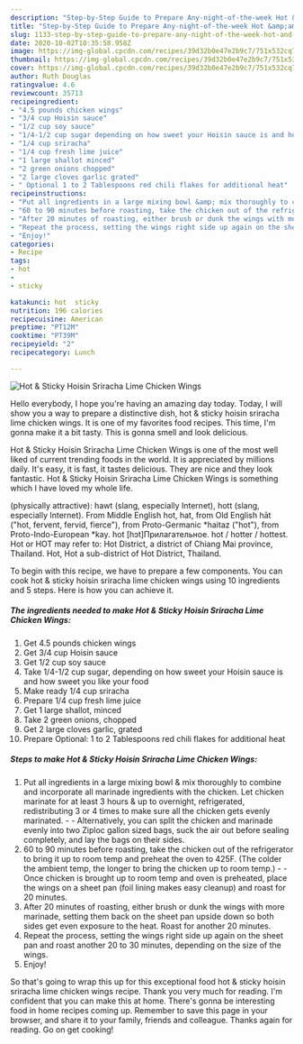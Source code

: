 ```yaml
---
description: "Step-by-Step Guide to Prepare Any-night-of-the-week Hot &amp;amp; Sticky Hoisin Sriracha Lime Chicken Wings"
title: "Step-by-Step Guide to Prepare Any-night-of-the-week Hot &amp;amp; Sticky Hoisin Sriracha Lime Chicken Wings"
slug: 1133-step-by-step-guide-to-prepare-any-night-of-the-week-hot-and-amp-sticky-hoisin-sriracha-lime-chicken-wings
date: 2020-10-02T10:35:58.958Z
image: https://img-global.cpcdn.com/recipes/39d32b0e47e2b9c7/751x532cq70/hot-sticky-hoisin-sriracha-lime-chicken-wings-recipe-main-photo.jpg
thumbnail: https://img-global.cpcdn.com/recipes/39d32b0e47e2b9c7/751x532cq70/hot-sticky-hoisin-sriracha-lime-chicken-wings-recipe-main-photo.jpg
cover: https://img-global.cpcdn.com/recipes/39d32b0e47e2b9c7/751x532cq70/hot-sticky-hoisin-sriracha-lime-chicken-wings-recipe-main-photo.jpg
author: Ruth Douglas
ratingvalue: 4.6
reviewcount: 35713
recipeingredient:
- "4.5 pounds chicken wings"
- "3/4 cup Hoisin sauce"
- "1/2 cup soy sauce"
- "1/4-1/2 cup sugar depending on how sweet your Hoisin sauce is and how sweet you like your food"
- "1/4 cup sriracha"
- "1/4 cup fresh lime juice"
- "1 large shallot minced"
- "2 green onions chopped"
- "2 large cloves garlic grated"
- " Optional 1 to 2 Tablespoons red chili flakes for additional heat"
recipeinstructions:
- "Put all ingredients in a large mixing bowl &amp; mix thoroughly to combine and incorporate all marinade ingredients with the chicken. Let chicken marinate for at least 3 hours &amp; up to overnight, refrigerated, redistributing 3 or 4 times to make sure all the chicken gets evenly marinated.  Alternatively, you can split the chicken and marinade evenly into two Ziploc gallon sized bags, suck the air out before sealing completely, and lay the bags on their sides."
- "60 to 90 minutes before roasting, take the chicken out of the refrigerator to bring it up to room temp and preheat the oven to 425F. (The colder the ambient temp, the longer to bring the chicken up to room temp.)  Once chicken is brought up to room temp and oven is preheated, place the wings on a sheet pan (foil lining makes easy cleanup) and roast for 20 minutes."
- "After 20 minutes of roasting, either brush or dunk the wings with more marinade, setting them back on the sheet pan upside down so both sides get even exposure to the heat. Roast for another 20 minutes."
- "Repeat the process, setting the wings right side up again on the sheet pan and roast another 20 to 30 minutes, depending on the size of the wings."
- "Enjoy!"
categories:
- Recipe
tags:
- hot
- 
- sticky

katakunci: hot  sticky 
nutrition: 196 calories
recipecuisine: American
preptime: "PT12M"
cooktime: "PT39M"
recipeyield: "2"
recipecategory: Lunch

---
```



![Hot &amp; Sticky Hoisin Sriracha Lime Chicken Wings](https://img-global.cpcdn.com/recipes/39d32b0e47e2b9c7/751x532cq70/hot-sticky-hoisin-sriracha-lime-chicken-wings-recipe-main-photo.jpg)

Hello everybody, I hope you're having an amazing day today. Today, I will show you a way to prepare a distinctive dish, hot &amp; sticky hoisin sriracha lime chicken wings. It is one of my favorites food recipes. This time, I'm gonna make it a bit tasty. This is gonna smell and look delicious.

Hot &amp; Sticky Hoisin Sriracha Lime Chicken Wings is one of the most well liked of current trending foods in the world. It is appreciated by millions daily. It's easy, it is fast, it tastes delicious. They are nice and they look fantastic. Hot &amp; Sticky Hoisin Sriracha Lime Chicken Wings is something which I have loved my whole life.

(physically attractive): hawt (slang, especially Internet), hott (slang, especially Internet). From Middle English hot, hat, from Old English hāt (&#34;hot, fervent, fervid, fierce&#34;), from Proto-Germanic *haitaz (&#34;hot&#34;), from Proto-Indo-European *kay. hot [hɔt]Прилагательное. hot / hotter / hottest. Hot or HOT may refer to: Hot District, a district of Chiang Mai province, Thailand. Hot, Hot a sub-district of Hot District, Thailand.


To begin with this recipe, we have to prepare a few components. You can cook hot &amp; sticky hoisin sriracha lime chicken wings using 10 ingredients and 5 steps. Here is how you can achieve it.

<!--inarticleads1-->

##### The ingredients needed to make Hot &amp; Sticky Hoisin Sriracha Lime Chicken Wings:

1. Get 4.5 pounds chicken wings
1. Get 3/4 cup Hoisin sauce
1. Get 1/2 cup soy sauce
1. Take 1/4-1/2 cup sugar, depending on how sweet your Hoisin sauce is and how sweet you like your food
1. Make ready 1/4 cup sriracha
1. Prepare 1/4 cup fresh lime juice
1. Get 1 large shallot, minced
1. Take 2 green onions, chopped
1. Get 2 large cloves garlic, grated
1. Prepare  Optional: 1 to 2 Tablespoons red chili flakes for additional heat




<!--inarticleads2-->

##### Steps to make Hot &amp; Sticky Hoisin Sriracha Lime Chicken Wings:

1. Put all ingredients in a large mixing bowl &amp; mix thoroughly to combine and incorporate all marinade ingredients with the chicken. Let chicken marinate for at least 3 hours &amp; up to overnight, refrigerated, redistributing 3 or 4 times to make sure all the chicken gets evenly marinated. -  - Alternatively, you can split the chicken and marinade evenly into two Ziploc gallon sized bags, suck the air out before sealing completely, and lay the bags on their sides.
1. 60 to 90 minutes before roasting, take the chicken out of the refrigerator to bring it up to room temp and preheat the oven to 425F. (The colder the ambient temp, the longer to bring the chicken up to room temp.) -  - Once chicken is brought up to room temp and oven is preheated, place the wings on a sheet pan (foil lining makes easy cleanup) and roast for 20 minutes.
1. After 20 minutes of roasting, either brush or dunk the wings with more marinade, setting them back on the sheet pan upside down so both sides get even exposure to the heat. Roast for another 20 minutes.
1. Repeat the process, setting the wings right side up again on the sheet pan and roast another 20 to 30 minutes, depending on the size of the wings.
1. Enjoy!




So that's going to wrap this up for this exceptional food hot &amp; sticky hoisin sriracha lime chicken wings recipe. Thank you very much for reading. I'm confident that you can make this at home. There's gonna be interesting food in home recipes coming up. Remember to save this page in your browser, and share it to your family, friends and colleague. Thanks again for reading. Go on get cooking!
